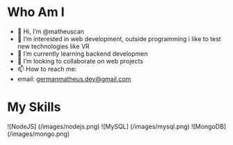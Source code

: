 ﻿# Who Am I
- 👋 Hi, I’m @matheuscan
- 👀 I’m interested in web development, outside programming i like to test new technologies like VR 
- 🌱 I’m currently learning backend developmen
- 💞️ I’m looking to collaborate on web projects
- 📫 How to reach me:
- email: germanmatheus.dev@gmail.com

# My Skills

![NodeJS] (/images/nodejs.png) ![MySQL] (/images/mysql.png) ![MongoDB]  (/images/mongo.png)
